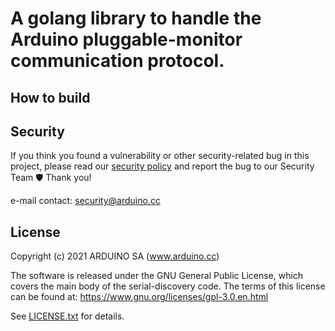 # A golang library to handle the Arduino pluggable-monitor communication protocol.

## How to build

## Security

If you think you found a vulnerability or other security-related bug in this project, please read our
[security policy](https://github.com/arduino/serial-discovery/security/policy) and report the bug to our Security Team 🛡️
Thank you!

e-mail contact: security@arduino.cc

## License

Copyright (c) 2021 ARDUINO SA (www.arduino.cc)

The software is released under the GNU General Public License, which covers the main body
of the serial-discovery code. The terms of this license can be found at:
https://www.gnu.org/licenses/gpl-3.0.en.html

See [LICENSE.txt](https://github.com/arduino/serial-discovery/blob/master/LICENSE.txt) for details.
